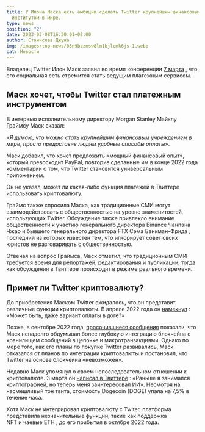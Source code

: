 ```yaml
---
title: У Илона Маска есть амбиции сделать Twitter крупнейшим финансовым
  институтом в мире.
type: news
position: "2"
date: 2023-03-08T16:30:01+02:00
author: Станислав Джужа
img: /images/top-news/03n9bzzmsw8lm1bjlcmk6js-1.webp
cat: Новости
---
```

Владелец Twitter Илон Маск заявил во время конференции [7 марта](https://www.bloomberg.com/news/live-blog/2023-03-07/elon-musk-speaks-at-morgan-stanley-conference) , что его социальная сеть стремится стать ведущим платежным сервисом.

## Маск хочет, чтобы Twitter стал платежным инструментом

В интервью исполнительному директору Morgan Stanley Майклу Граймсу Маск сказал:

«*Я думаю, что можно стать крупнейшим финансовым учреждением в мире, просто предоставив людям удобные способы оплаты*».

Маск добавил, что хочет предложить «мощный финансовый опыт», который превосходит PayPal, повторив сделанные им в конце 2022 года комментарии о том, что Twitter становится универсальным приложением.

Он не указал, может ли какая-либо функция платежей в Твиттере использовать криптовалюту.

Граймс также спросила Маска, как традиционные СМИ могут взаимодействовать с общественностью на уровне знаменитостей, использующих Twitter. Обсуждение также привлекло внимание общественности к участию генерального директора Binance Чанпэна Чжао и бывшего генерального директора FTX Сэма Бэнкман-Фрида , последний из которых известен тем, что игнорирует совет своих юристов не разговаривать с общественностью.

Отвечая на вопрос Граймса, Маск отметил, что традиционным СМИ требуется время для репортажей, редактирования и публикации, тогда как обсуждения в Твиттере происходят в режиме реального времени.

## Примет ли Twitter криптовалюту?

До приобретения Маском Twitter ожидалось, что он представит различные функции криптовалюты. В апреле 2022 года он [намекнул](https://twitter.com/elonmusk/status/1512954808394731521) : «Может быть, даже вариант оплаты в доге?»

Позже, в сентябре 2022 года, [просочившиеся сообщения](https://web3isgoinggreat.com/?id=elon-musks-texts-reveal-his-ideas-for-a-blockchain-based-twitter) показали, что Маск ненадолго обдумывал более глубокую интеграцию блокчейна с хранилищем сообщений в цепочке и микротранзакциями. Однако по мере того, как его планы по покупке Twitter развивались, Маск отказался от планов по интеграции криптовалюты и постановил, что Twitter на основе блокчейна «невозможен».

Недавно Маск упомянул о своем непоследовательном отношении к криптовалюте. 3 марта он [написал в Твиттере](https://twitter.com/elonmusk/status/1631720134636367872) : «Раньше я занимался криптографией, но теперь меня заинтересовал ИИ». Несмотря на насмешливый тон твита, стоимость Dogecoin (DOGE) упала на 7,5% в течение часа.

Хотя Маск не интегрировал криптовалюту с Twiter, платформа представила незначительные функции, такие как поддержка NFT и чаевые ETH , до его прибытия в октябре 2022 года.